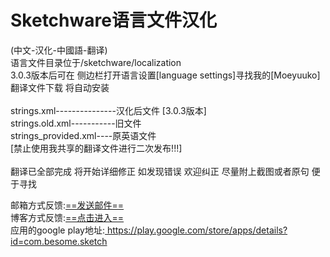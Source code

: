 <!DOCTYPE html><html lang="zh-CN">
<html xmlns="http://www.w3.org/1999/xhtml">	
<body>

<h1>Sketchware语言文件汉化</h1>
<div>
(中文-汉化-中國語-翻译)<br>
语言文件目录位于/sketchware/localization<br>
3.0.3版本后可在 侧边栏打开语言设置[language settings]寻找我的[Moeyuuko]翻译文件下载 将自动安装<br>
<br>
strings.xml---------------汉化后文件 [3.0.3版本]<br>
strings.old.xml-----------旧文件<br>
strings_provided.xml----原英语文件<br>
[禁止使用我共享的翻译文件进行二次发布!!!]<br>
<br>
翻译已全部完成 将开始详细修正 如发现错误 欢迎纠正 尽量附上截图或者原句 便于寻找<br>
</div>
<p>
邮箱方式反馈:<a href="mailto:zihao890@gmail.com">==发送邮件==</a><br>
博客方式反馈:<a href="https://blog.moeyuuko.top/2018/06/18/580/">==点击进入==</a><br>
应用的google play地址:<a href="https://play.google.com/store/apps/details?id=com.besome.sketch"> https://play.google.com/store/apps/details?id=com.besome.sketch</a>
<p>

</body>
</html>